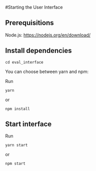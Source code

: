 #Starting the User Interface

## Prerequisitions
Node.js: https://nodejs.org/en/download/

## Install dependencies
    cd eval_interface
You can choose between yarn and npm:

Run

    yarn 

or

    npm install

## Start interface
Run

    yarn start
or 

    npm start




